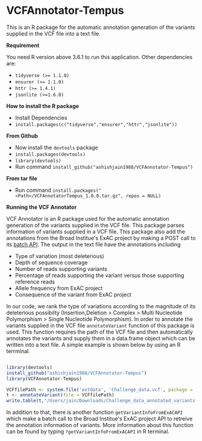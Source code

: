 # VCFAnnotator-Tempus
This is an R package for the automatic annotation generation of the variants supplied in the VCF file into a text file.

**Requirement**

You need R version above 3.6.1 to run this application. Other dependencies are:

* `tidyverse (>= 1.1.0)`
* `ensurer (>= 1.1.0)`
* `httr (>= 1.4.1)`
* `jsonlite (>=1.6.0)`

**How to install the R package**

* Install Dependencies
* `install.packages(c("tidyverse","ensurer","httr","jsonlite"))`

**From Github**

* Now install the `devtools` package
* `install.packages(devtools)`
* `library(devtools)`
* Run command `install_github("ashishjain1988/VCFAnnotator-Tempus")`

**From tar file**

* Run command `install.packages("<Path>/VCFAnnotatorTempus_1.0.0.tar.gz", repos = NULL)`

**Running the VCF Annotator**

VCF Annotator is an R package used for the automatic annotation generation of the variants supplied in the VCF file. This package parses information of variants supplied in a VCF file. This package also add the annotations from the Broad Institue's ExAC project by making a POST call to its [batch API](http://exac.hms.harvard.edu/rest/bulk/variant). The output in the text file have the annotations including 

* Type of variation (most deleterious)
* Depth of sequence coverage
* Number of reads supporting variants
* Percentage of reads supporting the variant versus those supporting reference reads
* Allele frequency from ExAC project
* Consequence of the variant from ExAC project

In our code, we rank the type of variations according to the magnitude of its deleterious possibilty (Insertion,Deletion > Complex > Multi Nucleotide Polymorphism > Single Nucleotide Polymorphism). In order to annotate the variants supplied in the VCF file `annotateVariant` function of this package is used. This function requires the path of the VCF file and then automatically annotates the variants and supply them in a data.frame object which can be written into a text file. A simple example is shown below by using an R terrminal.

```R

library(devtools)
install_github("ashishjain1988/VCFAnnotator-Tempus")
library(VCFAnnotator-Tempus)

VCFfilePath <- system.file('extdata', 'Challenge_data.vcf', package = 'VCFAnnotator-Tempus')
t <- annotateVariant(file = VCFfilePath)
write.table(t,"/Users/jain/Downloads/Challenge_data_annotated_variants.txt",sep="\t",quotes=F,row.names=F)
```
In addition to that, there is another function `getVariantInfoFromExACAPI` which make a batch call to the Broad Institue's ExAC project API to retreive the annotation information of variants. More information about this function can be found by typing `?getVariantInfoFromExACAPI` in R terminal.
